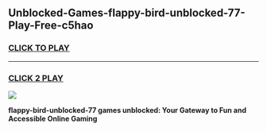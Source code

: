 
## Unblocked-Games-flappy-bird-unblocked-77-Play-Free-c5hao
<h3>
<a href="https://premium76.site?title=flappy-bird-unblocked-77&ref=23A">CLICK TO PLAY</a></h3>
<hr>

<h3>
<a href="https://premium76.site?title=flappy-bird-unblocked-77&ref=23A">CLICK 2 PLAY</a>
  
</h3>

<a href="https://premium76.site?title=flappy-bird-unblocked-77&ref=23A"><img src="https://clearcache.store/games.png"></a>


**flappy-bird-unblocked-77 games unblocked: Your Gateway to Fun and Accessible Online Gaming**

